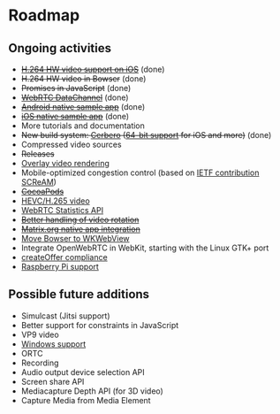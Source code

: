 # Roadmap

## Ongoing activities

* [~~H.264 HW video support on iOS~~](http://www.openwebrtc.org/blog/2015/1/14/hardware-h264-video-on-ios) (done)
* ~~H.264 HW video in Bowser~~ (done)
* ~~Promises in JavaScript~~ (done)
* [~~WebRTC DataChannel~~](https://github.com/EricssonResearch/openwebrtc/issues/3) (done)
* [~~Android native sample app~~](https://github.com/EricssonResearch/openwebrtc-examples/pull/31) (done)
* [~~iOS native sample app~~](https://github.com/EricssonResearch/openwebrtc-examples/tree/master/ios/NativeDemo) (done)
* More tutorials and documentation
* ~~New build system: [Cerbero](https://github.com/EricssonResearch/cerbero) ([64-bit support](https://github.com/EricssonResearch/openwebrtc/issues/48) for iOS and more)~~ (done)
* Compressed video sources
* ~~Releases~~
* [Overlay video rendering](https://github.com/EricssonResearch/openwebrtc-examples/issues/38)
* Mobile-optimized congestion control (based on [IETF contribution SCReAM](https://tools.ietf.org/html/draft-johansson-rmcat-scream-cc-00))
* [~~CocoaPods~~](https://github.com/EricssonResearch/openwebrtc-ios-sdk)
* [HEVC/H.265 video](https://github.com/EricssonResearch/openwebrtc/issues/1)
* [WebRTC Statistics API](https://github.com/EricssonResearch/openwebrtc/issues/5)
* [~~Better handling of video rotation~~](https://github.com/EricssonResearch/openwebrtc/issues/150)
* [~~Matrix.org native app integration~~](https://github.com/matrix-org/matrix-ios-sdk/issues/3)
* [Move Bowser to WKWebView](https://github.com/EricssonResearch/bowser/issues/1)
* Integrate OpenWebRTC in WebKit, starting with the Linux GTK+ port
* [createOffer compliance](https://github.com/EricssonResearch/openwebrtc/issues/62)
* [Raspberry Pi support](https://github.com/EricssonResearch/openwebrtc/issues/172)

## Possible future additions

* Simulcast (Jitsi support)
* Better support for constraints in JavaScript
* VP9 video
* [Windows support](https://github.com/EricssonResearch/openwebrtc/issues/2)
* ORTC
* Recording
* Audio output device selection API
* Screen share API
* Mediacapture Depth API (for 3D video)
* Capture Media from Media Element
